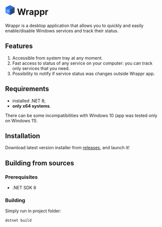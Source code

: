 ﻿# <img src="src/Wrappr/Assets/Images/logo64.png" style="width: 32px; height: 32px" alt="Wrappr logo"> Wrappr

Wrappr is a desktop application that allows you to quickly and easily enable/disable Windows services and track their status.

## Features

1. Accessible from system tray at any moment.
2. Fast access to status of any service on your computer: you can track only services that you need.
3. Possibility to notify if service status was changes outside Wrappr app.

## Requirements

- installed .NET 8;
- **only x64 systems**.

There can be some incompatibilities with Windows 10 (app was tested only on Windows 11).

## Installation

Download latest version installer from [releases](https://github.com/prmncr/Wrappr/releases), and launch it!

## Building from sources

### Prerequisites

- .NET SDK 8

### Building

Simply run in project folder:

```shell
dotnet build
```